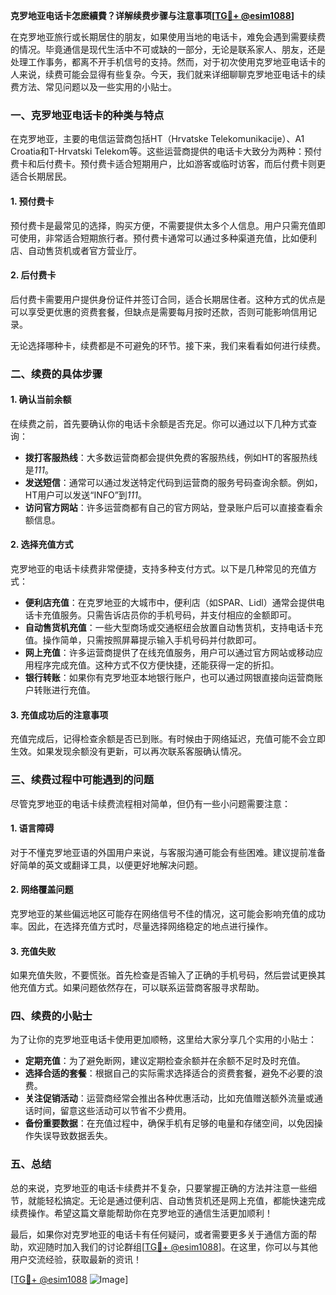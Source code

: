 **克罗地亚电话卡怎麽續費？详解续费步骤与注意事项[[TG💪+ @esim1088](https://t.me/s/esim1088)]**

在克罗地亚旅行或长期居住的朋友，如果使用当地的电话卡，难免会遇到需要续费的情况。毕竟通信是现代生活中不可或缺的一部分，无论是联系家人、朋友，还是处理工作事务，都离不开手机信号的支持。然而，对于初次使用克罗地亚电话卡的人来说，续费可能会显得有些复杂。今天，我们就来详细聊聊克罗地亚电话卡的续费方法、常见问题以及一些实用的小贴士。

### **一、克罗地亚电话卡的种类与特点**

在克罗地亚，主要的电信运营商包括HT（Hrvatske Telekomunikacije）、A1 Croatia和T-Hrvatski Telekom等。这些运营商提供的电话卡大致分为两种：预付费卡和后付费卡。预付费卡适合短期用户，比如游客或临时访客，而后付费卡则更适合长期居民。

#### **1. 预付费卡**
预付费卡是最常见的选择，购买方便，不需要提供太多个人信息。用户只需充值即可使用，非常适合短期旅行者。预付费卡通常可以通过多种渠道充值，比如便利店、自动售货机或者官方营业厅。

#### **2. 后付费卡**
后付费卡需要用户提供身份证件并签订合同，适合长期居住者。这种方式的优点是可以享受更优惠的资费套餐，但缺点是需要每月按时还款，否则可能影响信用记录。

无论选择哪种卡，续费都是不可避免的环节。接下来，我们来看看如何进行续费。

### **二、续费的具体步骤**

#### **1. 确认当前余额**
在续费之前，首先要确认你的电话卡余额是否充足。你可以通过以下几种方式查询：

- **拨打客服热线**：大多数运营商都会提供免费的客服热线，例如HT的客服热线是*111*。
- **发送短信**：通常可以通过发送特定代码到运营商的服务号码查询余额。例如，HT用户可以发送“INFO”到*111*。
- **访问官方网站**：许多运营商都有自己的官方网站，登录账户后可以直接查看余额信息。

#### **2. 选择充值方式**
克罗地亚的电话卡续费非常便捷，支持多种支付方式。以下是几种常见的充值方式：

- **便利店充值**：在克罗地亚的大城市中，便利店（如SPAR、Lidl）通常会提供电话卡充值服务。只需告诉店员你的手机号码，并支付相应的金额即可。
- **自动售货机充值**：一些大型商场或交通枢纽会放置自动售货机，支持电话卡充值。操作简单，只需按照屏幕提示输入手机号码并付款即可。
- **网上充值**：许多运营商提供了在线充值服务，用户可以通过官方网站或移动应用程序完成充值。这种方式不仅方便快捷，还能获得一定的折扣。
- **银行转账**：如果你有克罗地亚本地银行账户，也可以通过网银直接向运营商账户转账进行充值。

#### **3. 充值成功后的注意事项**
充值完成后，记得检查余额是否已到账。有时候由于网络延迟，充值可能不会立即生效。如果发现余额没有更新，可以再次联系客服确认情况。

### **三、续费过程中可能遇到的问题**

尽管克罗地亚的电话卡续费流程相对简单，但仍有一些小问题需要注意：

#### **1. 语言障碍**
对于不懂克罗地亚语的外国用户来说，与客服沟通可能会有些困难。建议提前准备好简单的英文或翻译工具，以便更好地解决问题。

#### **2. 网络覆盖问题**
克罗地亚的某些偏远地区可能存在网络信号不佳的情况，这可能会影响充值的成功率。因此，在选择充值方式时，尽量选择网络稳定的地点进行操作。

#### **3. 充值失败**
如果充值失败，不要慌张。首先检查是否输入了正确的手机号码，然后尝试更换其他充值方式。如果问题依然存在，可以联系运营商客服寻求帮助。

### **四、续费的小贴士**

为了让你的克罗地亚电话卡使用更加顺畅，这里给大家分享几个实用的小贴士：

- **定期充值**：为了避免断网，建议定期检查余额并在余额不足时及时充值。
- **选择合适的套餐**：根据自己的实际需求选择适合的资费套餐，避免不必要的浪费。
- **关注促销活动**：运营商经常会推出各种优惠活动，比如充值赠送额外流量或通话时间，留意这些活动可以节省不少费用。
- **备份重要数据**：在充值过程中，确保手机有足够的电量和存储空间，以免因操作失误导致数据丢失。

### **五、总结**

总的来说，克罗地亚的电话卡续费并不复杂，只要掌握正确的方法并注意一些细节，就能轻松搞定。无论是通过便利店、自动售货机还是网上充值，都能快速完成续费操作。希望这篇文章能帮助你在克罗地亚的通信生活更加顺利！

最后，如果你对克罗地亚的电话卡有任何疑问，或者需要更多关于通信方面的帮助，欢迎随时加入我们的讨论群组[[TG💪+ @esim1088](https://t.me/s/esim1088)]。在这里，你可以与其他用户交流经验，获取最新的资讯！

[[TG💪+ @esim1088](https://t.me/s/esim1088) ![Image](https://i.postimg.cc/4NQfJmqS/Snipaste-2025-05-13-00-14-12.png)]